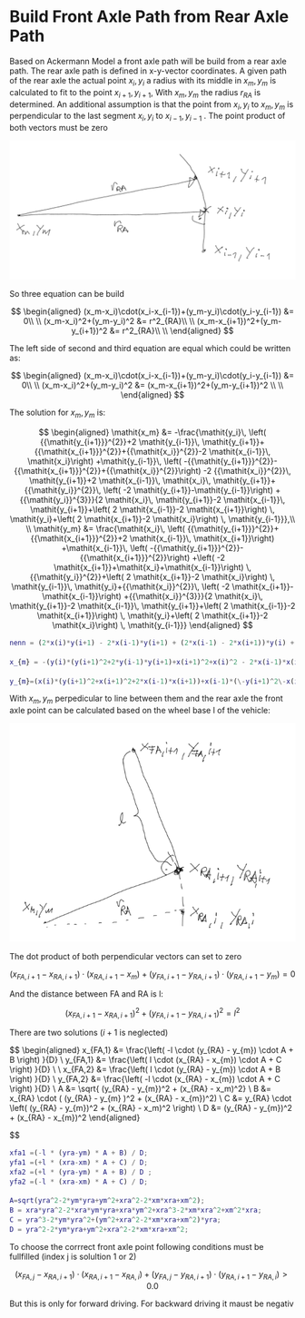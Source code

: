 # Build Front Axle Path from Rear Axle Path

Based on Ackermann Model a front axle path will be build from a rear axle path. The rear axle  path is defined in x-y-vector coordinates. A given path of the rear axle the actual point $x_{i},y_{i}$ a radius with its middle in $x_m,y_m$ is calculated to fit to the point  $x_{i+1},y_{i+1}$, With $x_m,y_m$ the radius $r_{RA}$ is determined. An additional assumption is that the point from $x_{i},y_{i}$ to $x_m,y_m$  is perpendicular to the last segment $x_{i},y_{i}$ to $x_{i-1},y_{i-1}$ . The point product of both vectors must be zero

![image20210618212035610](../_bilder/image20210618212035610.png)

So three equation can be build

$$
\begin{aligned}
(x_m-x_i)\cdot(x_i-x_{i-1})+(y_m-y_i)\cdot(y_i-y_{i-1}) &= 0\\
\\
(x_m-x_i)^2+(y_m-y_i)^2 &= r^2_{RA}\\
\\
(x_m-x_{i+1})^2+(y_m-y_{i+1})^2 &= r^2_{RA}\\
\\
\end{aligned}
$$

The left side of second and third equation are equal which could be written as:

$$
\begin{aligned}
(x_m-x_i)\cdot(x_i-x_{i-1})+(y_m-y_i)\cdot(y_i-y_{i-1}) &= 0\\
\\
(x_m-x_i)^2+(y_m-y_i)^2 &= (x_m-x_{i+1})^2+(y_m-y_{i+1})^2 \\
\\
\end{aligned}
$$

The solution for  $x_m,y_m$   is:

$$
\begin{aligned}
\mathit{x_m} &= -\frac{\mathit{y_i}\, \left( {{\mathit{y_{i+1}}}^{2}}+2 \mathit{y_{i-1}}\, \mathit{y_{i+1}}+{{\mathit{x_{i+1}}}^{2}}+{{\mathit{x_i}}^{2}}-2 \mathit{x_{i-1}}\, \mathit{x_i}\right) +\mathit{y_{i-1}}\, \left( -{{\mathit{y_{i+1}}}^{2}}-{{\mathit{x_{i+1}}}^{2}}+{{\mathit{x_i}}^{2}}\right) -2 {{\mathit{x_i}}^{2}}\, \mathit{y_{i+1}}+2 \mathit{x_{i-1}}\, \mathit{x_i}\, \mathit{y_{i+1}}+{{\mathit{y_i}}^{2}}\, \left( -2 \mathit{y_{i+1}}-\mathit{y_{i-1}}\right) +{{\mathit{y_i}}^{3}}}{2 \mathit{x_i}\, \mathit{y_{i+1}}-2 \mathit{x_{i-1}}\, \mathit{y_{i+1}}+\left( 2 \mathit{x_{i-1}}-2 \mathit{x_{i+1}}\right) \, \mathit{y_i}+\left( 2 \mathit{x_{i+1}}-2 \mathit{x_i}\right) \, \mathit{y_{i-1}}},\\
\\
\mathit{y_m} &= \frac{\mathit{x_i}\, \left( {{\mathit{y_{i+1}}}^{2}}+{{\mathit{x_{i+1}}}^{2}}+2 \mathit{x_{i-1}}\, \mathit{x_{i+1}}\right) +\mathit{x_{i-1}}\, \left( -{{\mathit{y_{i+1}}}^{2}}-{{\mathit{x_{i+1}}}^{2}}\right) +\left( -2 \mathit{x_{i+1}}+\mathit{x_i}+\mathit{x_{i-1}}\right) \, {{\mathit{y_i}}^{2}}+\left( 2 \mathit{x_{i+1}}-2 \mathit{x_i}\right) \, \mathit{y_{i-1}}\, \mathit{y_i}+{{\mathit{x_i}}^{2}}\, \left( -2 \mathit{x_{i+1}}-\mathit{x_{i-1}}\right) +{{\mathit{x_i}}^{3}}}{2 \mathit{x_i}\, \mathit{y_{i+1}}-2 \mathit{x_{i-1}}\, \mathit{y_{i+1}}+\left( 2 \mathit{x_{i-1}}-2 \mathit{x_{i+1}}\right) \, \mathit{y_i}+\left( 2 \mathit{x_{i+1}}-2 \mathit{x_i}\right) \, \mathit{y_{i-1}}}
\end{aligned}
$$

```matlab
nenn = (2*x(i)*y(i+1) - 2*x(i-1)*y(i+1) + (2*x(i-1) - 2*x(i+1))*y(i) + (2*x(i+1) - 2*x(i))*y(i-1));

x_{m} = -(y(i)*(y(i+1)^2+2*y(i-1)*y(i+1)+x(i+1)^2+x(i)^2 - 2*x(i-1)*x(i))+y(i-1)*(-y(i+1)^2 - x(i+1)^2+x(i)^2) - 2*x(i)^2*y(i+1)+2*x(i-1)*x(i)*y(i+1)+y(i)^2*(-2*y(i+1) - y(i-1))+y(i)^3) / nenn;

y_{m}=(x(i)*(y(i+1)^2+x(i+1)^2+2*x(i-1)*x(i+1))+x(i-1)*(\-y(i+1)^2\-x(i+1)^2)+(\-2*x(i+1)+x(i)+x(i-1))*y(i)^2+(2*x(i+1)\-2*x(i))*y(i-1)*y(i)+x(i)^2*(\-2*x(i+1)\-x(i-1))+x(i)^3)/nenn;
```

With $x_m,y_m$ perpedicular to line between them and the rear axle the front axle point can be calculated based on the wheel base l of the vehicle:

![image20210623202736723](../_bilder/image20210623202736723.png)

The dot product of both perpendicular vectors can set to zero

$$
(x_{FA,i+1}-x_{RA,i+1})\cdot (x_{RA,i+1}-x_{m})+(y_{FA,i+1}-y_{RA,i+1})\cdot (y_{RA,i+1}-y_{m})=0
$$

And the distance between FA and RA is l:

$$
(x_{FA,i+1}-x_{RA,i+1})^2+(y_{FA,i+1}-y_{RA,i+1})^2=l^2
$$

There are two solutions ($i+1$ is neglected)

$$
\begin{aligned}
x_{FA,1} &= \frac{\left(  -l \cdot (y_{RA} - y_{m}) \cdot A + B \right) }{D} 
\\ 
y_{FA,1} &= \frac{\left(  l \cdot (x_{RA} - x_{m}) \cdot A + C \right) }{D} 
\\
\\
x_{FA,2} &= \frac{\left(  l \cdot (y_{RA} - y_{m}) \cdot A + B \right) }{D} 
\\ 
y_{FA,2} &= \frac{\left(  -l \cdot (x_{RA} - x_{m}) \cdot A + C \right) }{D} 
\\
A &= \sqrt{ (y_{RA} - y_{m})^2  + (x_{RA} - x_m)^2}
\\
B &= x_{RA} \cdot ( (y_{RA} - y_{m} )^2 + (x_{RA} - x_{m})^2)
\\
C &=  y_{RA} \cdot \left( (y_{RA} - y_{m})^2  +  (x_{RA} - x_m)^2 \right) 
\\
D &= (y_{RA} - y_{m})^2 +  (x_{RA} - x_{m})^2 
\end{aligned}

$$

```matlab
xfa1 =(-l * (yra-ym) * A + B) / D;
yfa1 =(+l * (xra-xm) * A + C) / D;
xfa2 =(+l * (yra-ym) * A + B) / D ;
yfa2 =(-l * (xra-xm) * A + C) / D;

A=sqrt(yra^2-2*ym*yra+ym^2+xra^2-2*xm*xra+xm^2);
B = xra*yra^2-2*xra*ym*yra+xra*ym^2+xra^3-2*xm*xra^2+xm^2*xra;
C = yra^3-2*ym*yra^2+(ym^2+xra^2-2*xm*xra+xm^2)*yra;
D = yra^2-2*ym*yra+ym^2+xra^2-2*xm*xra+xm^2;
```

To choose the corrrect front axle point following conditions must be fullfilled (index j is solultion 1 or 2)

$$
(x_{FA,j}-x_{RA,i+1})\cdot (x_{RA,i+1}-x_{RA,i})+(y_{FA,j}-y_{RA,i+1})\cdot (y_{RA,i+1}-y_{RA,i})> 0.0
$$

But this is only for forward driving. For backward driving it maust be negativ
